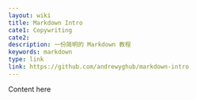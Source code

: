 ```yaml
---
layout: wiki
title: Markdown Intro
cate1: Copywriting
cate2:
description: 一份简明的 Markdown 教程
keywords: markdown
type: link
link: https://github.com/andrewyghub/markdown-intro
---
```


Content here
